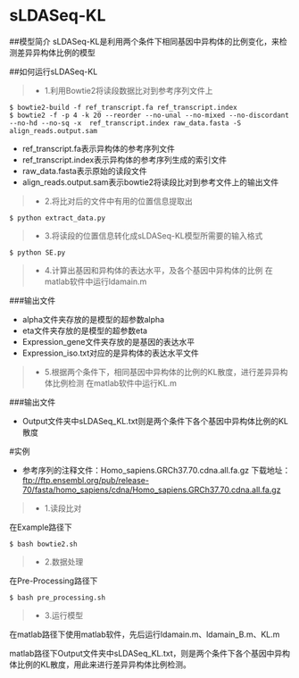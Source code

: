 # sLDASeq-KL

##模型简介
sLDASeq-KL是利用两个条件下相同基因中异构体的比例变化，来检测差异异构体比例的模型

##如何运行sLDASeq-KL
>* 1.利用Bowtie2将读段数据比对到参考序列文件上
```shell
$ bowtie2-build -f ref_transcript.fa ref_transcript.index
$ bowtie2 -f -p 4 -k 20 --reorder --no-unal --no-mixed --no-discordant --no-hd --no-sq -x  ref_transcript.index raw_data.fasta -S align_reads.output.sam
```

* ref_transcript.fa表示异构体的参考序列文件
* ref_transcript.index表示异构体的参考序列生成的索引文件
* raw_data.fasta表示原始的读段文件
* align_reads.output.sam表示bowtie2将读段比对到参考文件上的输出文件

>* 2.将比对后的文件中有用的位置信息提取出
```shell
$ python extract_data.py
```

>* 3.将读段的位置信息转化成sLDASeq-KL模型所需要的输入格式
```shell
$ python SE.py
```

>* 4.计算出基因和异构体的表达水平，及各个基因中异构体的比例
在matlab软件中运行ldamain.m

###输出文件
* alpha文件夹存放的是模型的超参数alpha
* eta文件夹存放的是模型的超参数eta
* Expression_gene文件夹存放的是基因的表达水平
* Expression_iso.txt对应的是异构体的表达水平文件

>* 5.根据两个条件下，相同基因中异构体的比例的KL散度，进行差异异构体比例检测
在matlab软件中运行KL.m

###输出文件
* Output文件夹中sLDASeq_KL.txt则是两个条件下各个基因中异构体比例的KL散度

#实例
* 参考序列的注释文件：Homo_sapiens.GRCh37.70.cdna.all.fa.gz 下载地址：ftp://ftp.ensembl.org/pub/release-70/fasta/homo_sapiens/cdna/Homo_sapiens.GRCh37.70.cdna.all.fa.gz
>* 1.读段比对

在Example路径下
```shell
$ bash bowtie2.sh
```
>* 2.数据处理

在Pre-Processing路径下
```shell
$ bash pre_processing.sh
```

>* 3.运行模型

在matlab路径下使用matlab软件，先后运行ldamain.m、ldamain_B.m、KL.m

matlab路径下Output文件夹中sLDASeq_KL.txt，则是两个条件下各个基因中异构体比例的KL散度，用此来进行差异异构体比例检测。



